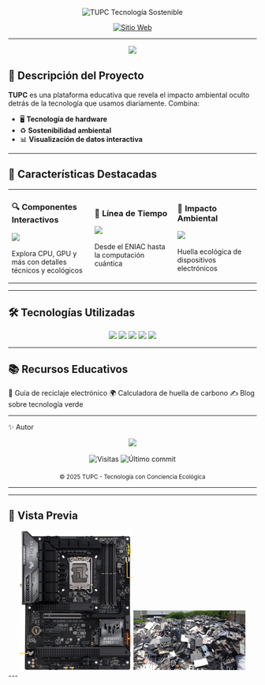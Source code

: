 <p align="center">
  <img src="https://readme-typing-svg.demolab.com?font=Montserrat&weight=600&size=30&duration=4000&pause=1000&color=2E7D32&center=true&vCenter=true&width=500&lines=TUPC;Tecnolog%C3%ADa+Sostenible" alt="TUPC Tecnología Sostenible">
</p>

<p align="center">
  <a href="https://juandaniel1470.github.io/tupc/" target="_blank">
    <img src="https://img.shields.io/badge/🌐-Visitar_Sitio-2E7D32?style=for-the-badge&logo=googlechrome&logoColor=white" alt="Sitio Web">
  </a>
</p>

---

<div align="center">
  <img src="https://lottie.host/embed/5d5952d6-9f6e-4f1c-8c3f-1b9c1b3b3c3d/6XQZ9zYJ4L.json" width="200">
</div>

## 🚀 Descripción del Proyecto
**TUPC** es una plataforma educativa que revela el impacto ambiental oculto detrás de la tecnología que usamos diariamente. Combina:

- 🖥️ **Tecnología de hardware**  
- ♻️ **Sostenibilidad ambiental**  
- 📊 **Visualización de datos interactiva**

---

## 🌟 Características Destacadas
<div align="center">
  <table>
    <tr>
      <td width="33%">
        <h3>🔍 Componentes Interactivos</h3>
        <img src="https://img.icons8.com/3d-fluency/94/motherboard.png" width="80">
        <p>Explora CPU, GPU y más con detalles técnicos y ecológicos</p>
      </td>
      <td width="33%">
        <h3>📅 Línea de Tiempo</h3>
        <img src="https://img.icons8.com/3d-fluency/94/clock.png" width="80">
        <p>Desde el ENIAC hasta la computación cuántica</p>
      </td>
      <td width="33%">
        <h3>🌱 Impacto Ambiental</h3>
        <img src="https://img.icons8.com/3d-fluency/94/leaf.png" width="80">
        <p>Huella ecológica de dispositivos electrónicos</p>
      </td>
    </tr>
  </table>
</div>

---

## 🛠 Tecnologías Utilizadas
<p align="center">
  <img src="https://img.shields.io/badge/HTML5-E34F26?style=flat&logo=html5&logoColor=white">
  <img src="https://img.shields.io/badge/CSS3-1572B6?style=flat&logo=css3&logoColor=white">
  <img src="https://img.shields.io/badge/JavaScript-F7DF1E?style=flat&logo=javascript&logoColor=black">
  <img src="https://img.shields.io/badge/jQuery-0769AD?style=flat&logo=jquery&logoColor=white">
  <img src="https://img.shields.io/badge/Font_Awesome-339AF0?style=flat&logo=fontawesome&logoColor=white">
</p>

---

## 📚 Recursos Educativos
📑 Guía de reciclaje electrónico
🌍 Calculadora de huella de carbono
✍️ Blog sobre tecnología verde

---
✨ Autor
<p align="center"> <a href="https://portjuandanield.web.app/"> <img src="https://img.shields.io/badge/Portafolio-Juan_Daniel-2E7D32?style=for-the-badge&logo=googlechrome&logoColor=white"> </a> </p>
<div align="center"> <img src="https://visitor-badge.laobi.icu/badge?page_id=JUANDANIEL1470.tupc" alt="Visitas"> <img src="https://img.shields.io/github/last-commit/JUANDANIEL1470/tupc?color=2E7D32" alt="Último commit"> </div><p align="center"> <sub>© 2025 TUPC - Tecnología con Conciencia Ecológica</sub> </p> 

---
---
## 📸 Vista Previa
<div align="center"> <img src="images/motherboard.jpg" width="45%"> <img src="images/e-waste.jpg" width="45%"> </div>
---
